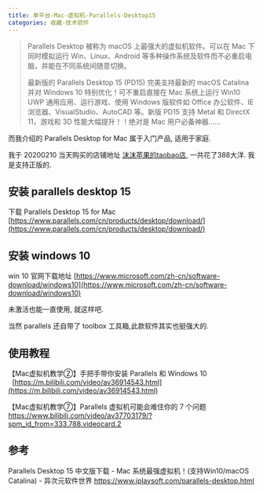 ```yaml
---
title: 单平台-Mac-虚拟机-Parallels-Desktop15
categories: 收藏-技术软件
---
```


> Parallels Desktop 被称为 macOS 上最强大的虚拟机软件。可以在 Mac 下同时模拟运行 Win、Linux、Android 等多种操作系统及软件而不必重启电脑，并能在不同系统间随意切换。
>
> 最新版的 Parallels Desktop 15 (PD15) 完美支持最新的 macOS Catalina 并对 Windows 10 特别优化！可不重启直接在 Mac 系统上运行 Win10 UWP 通用应用、运行游戏、使用 Windows 版软件如 Office 办公软件、IE 浏览器、VisualStudio、AutoCAD 等。新版 PD15 支持 Metal 和 DirectX 11，游戏和 3D 性能大幅提升！！绝对是 Mac 用户必备神器……

而我介绍的 Parallels Desktop for Mac 属于入门产品, 适用于家庭.

我于 20200210 当天购买的店铺地址 [沫沫苹果的taobao店](https://shop344941029.taobao.com/search.htm?search=y), 一共花了388大洋. 我是支持正版的.

## 安装 parallels desktop 15

下载 Parallels Desktop 15 for Mac
[https://www.parallels.com/cn/products/desktop/download/](https://www.parallels.com/cn/products/desktop/download/)

## 安装 windows 10

win 10 官网下载地址
[https://www.microsoft.com/zh-cn/software-download/windows10](https://www.microsoft.com/zh-cn/software-download/windows10)

未激活也能一直使用, 就这样吧.

当然 parallels 还自带了 toolbox 工具箱,此款软件其实也挺强大的.

## 使用教程

【Mac虚拟机教学②】手把手带你安装 Parallels 和 Windows 10
  [https://m.bilibili.com/video/av36914543.html](https://m.bilibili.com/video/av36914543.html)

【Mac虚拟机教学⑦】Parallels 虚拟机可能会难住你的 7 个问题
<https://www.bilibili.com/video/av37703179/?spm_id_from=333.788.videocard.2>

## 参考

Parallels Desktop 15 中文版下载 - Mac 系统最强虚拟机！(支持Win10/macOS Catalina) - 异次元软件世界
<https://www.iplaysoft.com/parallels-desktop.html>
